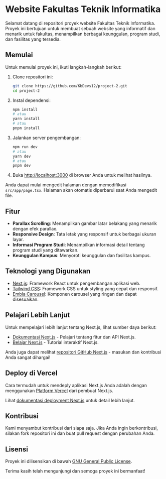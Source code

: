 
# Website Fakultas Teknik Informatika

Selamat datang di repositori proyek website Fakultas Teknik Informatika. Proyek ini bertujuan untuk membuat sebuah website yang informatif dan menarik untuk fakultas, menampilkan berbagai keunggulan, program studi, dan fasilitas yang tersedia.

## Memulai

Untuk memulai proyek ini, ikuti langkah-langkah berikut:

1. Clone repositori ini:
   ```bash
   git clone https://github.com/KbDevs12/project-2.git
   cd project-2

2. Instal dependensi:

   ```bash
   npm install
   # atau
   yarn install
   # atau
   pnpm install
   ```

3. Jalankan server pengembangan:

   ```bash
   npm run dev
   # atau
   yarn dev
   # atau
   pnpm dev
   ```

4. Buka [http://localhost:3000](http://localhost:3000) di browser Anda untuk melihat hasilnya.

Anda dapat mulai mengedit halaman dengan memodifikasi `src/app/page.tsx`. Halaman akan otomatis diperbarui saat Anda mengedit file.

## Fitur

- **Parallax Scrolling**: Menampilkan gambar latar belakang yang menarik dengan efek parallax.
- **Responsive Design**: Tata letak yang responsif untuk berbagai ukuran layar.
- **Informasi Program Studi**: Menampilkan informasi detail tentang program studi yang ditawarkan.
- **Keunggulan Kampus**: Menyoroti keunggulan dan fasilitas kampus.

## Teknologi yang Digunakan

- [Next.js](https://nextjs.org/): Framework React untuk pengembangan aplikasi web.
- [Tailwind CSS](https://tailwindcss.com/): Framework CSS untuk styling yang cepat dan responsif.
- [Embla Carousel](https://www.embla-carousel.com/): Komponen carousel yang ringan dan dapat disesuaikan.

## Pelajari Lebih Lanjut

Untuk mempelajari lebih lanjut tentang Next.js, lihat sumber daya berikut:

- [Dokumentasi Next.js](https://nextjs.org/docs) - Pelajari tentang fitur dan API Next.js.
- [Belajar Next.js](https://nextjs.org/learn) - Tutorial interaktif Next.js.

Anda juga dapat melihat [repositori GitHub Next.js](https://github.com/vercel/next.js/) - masukan dan kontribusi Anda sangat dihargai!

## Deploy di Vercel

Cara termudah untuk mendeply aplikasi Next.js Anda adalah dengan menggunakan [Platform Vercel](https://vercel.com/new?utm_medium=default-template&filter=next.js&utm_source=create-next-app&utm_campaign=create-next-app-readme) dari pembuat Next.js.

Lihat [dokumentasi deployment Next.js](https://nextjs.org/docs/deployment) untuk detail lebih lanjut.

## Kontribusi

Kami menyambut kontribusi dari siapa saja. Jika Anda ingin berkontribusi, silakan fork repositori ini dan buat pull request dengan perubahan Anda.

## Lisensi

Proyek ini dilisensikan di bawah [GNU General Public License](LICENSE).

Terima kasih telah mengunjungi dan semoga proyek ini bermanfaat!
